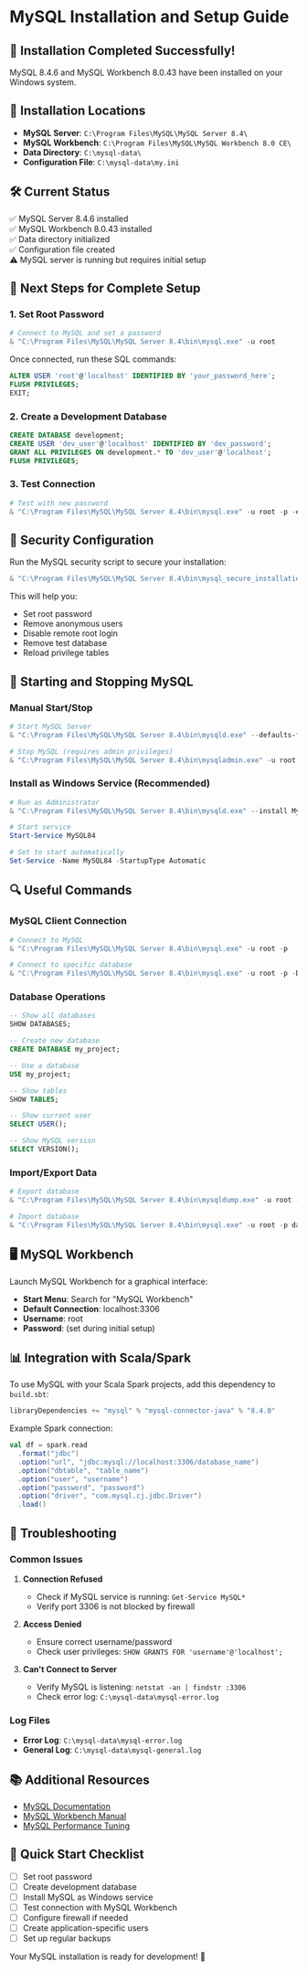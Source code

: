 # MySQL Installation and Setup Guide

## 🎉 Installation Completed Successfully!

MySQL 8.4.6 and MySQL Workbench 8.0.43 have been installed on your Windows system.

## 📍 Installation Locations

- **MySQL Server**: `C:\Program Files\MySQL\MySQL Server 8.4\`
- **MySQL Workbench**: `C:\Program Files\MySQL\MySQL Workbench 8.0 CE\`
- **Data Directory**: `C:\mysql-data\`
- **Configuration File**: `C:\mysql-data\my.ini`

## 🛠️ Current Status

✅ MySQL Server 8.4.6 installed  
✅ MySQL Workbench 8.0.43 installed  
✅ Data directory initialized  
✅ Configuration file created  
⚠️ MySQL server is running but requires initial setup  

## 🔧 Next Steps for Complete Setup

### 1. Set Root Password
```powershell
# Connect to MySQL and set a password
& "C:\Program Files\MySQL\MySQL Server 8.4\bin\mysql.exe" -u root
```

Once connected, run these SQL commands:
```sql
ALTER USER 'root'@'localhost' IDENTIFIED BY 'your_password_here';
FLUSH PRIVILEGES;
EXIT;
```

### 2. Create a Development Database
```sql
CREATE DATABASE development;
CREATE USER 'dev_user'@'localhost' IDENTIFIED BY 'dev_password';
GRANT ALL PRIVILEGES ON development.* TO 'dev_user'@'localhost';
FLUSH PRIVILEGES;
```

### 3. Test Connection
```powershell
# Test with new password
& "C:\Program Files\MySQL\MySQL Server 8.4\bin\mysql.exe" -u root -p -e "SHOW DATABASES;"
```

## 🔐 Security Configuration

Run the MySQL security script to secure your installation:
```powershell
& "C:\Program Files\MySQL\MySQL Server 8.4\bin\mysql_secure_installation.exe"
```

This will help you:
- Set root password
- Remove anonymous users
- Disable remote root login
- Remove test database
- Reload privilege tables

## 🚀 Starting and Stopping MySQL

### Manual Start/Stop
```powershell
# Start MySQL Server
& "C:\Program Files\MySQL\MySQL Server 8.4\bin\mysqld.exe" --defaults-file="C:\mysql-data\my.ini"

# Stop MySQL (requires admin privileges)
& "C:\Program Files\MySQL\MySQL Server 8.4\bin\mysqladmin.exe" -u root -p shutdown
```

### Install as Windows Service (Recommended)
```powershell
# Run as Administrator
& "C:\Program Files\MySQL\MySQL Server 8.4\bin\mysqld.exe" --install MySQL84 --defaults-file="C:\mysql-data\my.ini"

# Start service
Start-Service MySQL84

# Set to start automatically
Set-Service -Name MySQL84 -StartupType Automatic
```

## 🔍 Useful Commands

### MySQL Client Connection
```powershell
# Connect to MySQL
& "C:\Program Files\MySQL\MySQL Server 8.4\bin\mysql.exe" -u root -p

# Connect to specific database
& "C:\Program Files\MySQL\MySQL Server 8.4\bin\mysql.exe" -u root -p -D database_name
```

### Database Operations
```sql
-- Show all databases
SHOW DATABASES;

-- Create new database
CREATE DATABASE my_project;

-- Use a database
USE my_project;

-- Show tables
SHOW TABLES;

-- Show current user
SELECT USER();

-- Show MySQL version
SELECT VERSION();
```

### Import/Export Data
```powershell
# Export database
& "C:\Program Files\MySQL\MySQL Server 8.4\bin\mysqldump.exe" -u root -p database_name > backup.sql

# Import database
& "C:\Program Files\MySQL\MySQL Server 8.4\bin\mysql.exe" -u root -p database_name < backup.sql
```

## 🖥️ MySQL Workbench

Launch MySQL Workbench for a graphical interface:
- **Start Menu**: Search for "MySQL Workbench"
- **Default Connection**: localhost:3306
- **Username**: root
- **Password**: (set during initial setup)

## 📊 Integration with Scala/Spark

To use MySQL with your Scala Spark projects, add this dependency to `build.sbt`:

```scala
libraryDependencies += "mysql" % "mysql-connector-java" % "8.4.0"
```

Example Spark connection:
```scala
val df = spark.read
  .format("jdbc")
  .option("url", "jdbc:mysql://localhost:3306/database_name")
  .option("dbtable", "table_name")
  .option("user", "username")
  .option("password", "password")
  .option("driver", "com.mysql.cj.jdbc.Driver")
  .load()
```

## 🐛 Troubleshooting

### Common Issues

1. **Connection Refused**
   - Check if MySQL service is running: `Get-Service MySQL*`
   - Verify port 3306 is not blocked by firewall

2. **Access Denied**
   - Ensure correct username/password
   - Check user privileges: `SHOW GRANTS FOR 'username'@'localhost';`

3. **Can't Connect to Server**
   - Verify MySQL is listening: `netstat -an | findstr :3306`
   - Check error log: `C:\mysql-data\mysql-error.log`

### Log Files
- **Error Log**: `C:\mysql-data\mysql-error.log`
- **General Log**: `C:\mysql-data\mysql-general.log`

## 📚 Additional Resources

- [MySQL Documentation](https://dev.mysql.com/doc/)
- [MySQL Workbench Manual](https://dev.mysql.com/doc/workbench/en/)
- [MySQL Performance Tuning](https://dev.mysql.com/doc/refman/8.4/en/optimization.html)

## 🎯 Quick Start Checklist

- [ ] Set root password
- [ ] Create development database
- [ ] Install MySQL as Windows service
- [ ] Test connection with MySQL Workbench
- [ ] Configure firewall if needed
- [ ] Create application-specific users
- [ ] Set up regular backups

Your MySQL installation is ready for development! 🚀
